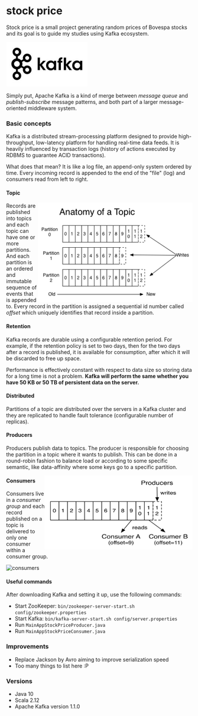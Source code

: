 # stock price
Stock price is a small project generating random prices of Bovespa stocks and its goal is to guide my studies using Kafka ecosystem. 

![kafka logo](images/kafka-logo.jpg)

Simply put, Apache Kafka is a kind of merge between *message queue* and *publish-subscribe* message patterns, and both part of a larger message-oriented middleware system. 

### Basic concepts
Kafka is a distributed stream-processing platform designed to provide high-throughput, low-latency platform for handling real-time data feeds. 
It is heavily influenced by transaction logs (history of actions executed by RDBMS to guarantee ACID transactions).

What does that mean?
It is like a log file, an append-only system ordered by time. Every incoming record is appended to the end of the "file" (log) and consumers read from left to right.

#### Topic
<img align="right" width="418" height="269" src="https://raw.githubusercontent.com/brunolellis/stock-price-kafka/master/images/topic.png"> Records are published into topics and each topic can have one or more partitions. And each partition is an ordered and immutable sequence of events that is appended to.
Every record in the partition is assigned a sequential id number called *offset* which uniquely identifies that record inside a partition.

#### Retention
Kafka records are durable using a configurable retention period. 
For example, if the retention policy is set to two days, then for the two days after a record is published, it is available for consumption, after which it will be discarded to free up space. 

Performance is effectively constant with respect to data size so storing data for a long time is not a problem. **Kafka will perform the same whether you have 50 KB or 50 TB of persistent data on the server.**

#### Distributed
Partitions of a topic are distributed over the servers in a Kafka cluster and they are replicated to handle fault tolerance (configurable number of replicas).

#### Producers
Producers publish data to topics. The producer is responsible for choosing the partition in a topic where it wants to publish. This can be done in a round-robin fashion to balance load or according to some specific semantic, like data-affinity where some keys go to a specific partition.

<img align="right" width="400" height="200" src="https://raw.githubusercontent.com/brunolellis/stock-price-kafka/master/images/producer-consumers.png">

#### Consumers
Consumers live in a *consumer group* and each record published on a topic is delivered to only one consumer within a consumer group.

![consumers](https://kafka.apache.org/11/images/consumer-groups.png "Consumer groups")


#### Useful commands
After downloading Kafka and setting it up, use the following commands:

* Start ZooKeeper: 
  `bin/zookeeper-server-start.sh config/zookeeper.properties`
* Start Kafka:
  `bin/kafka-server-start.sh config/server.properties`
* Run `MainAppStockPriceProducer.java`
* Run `MainAppStockPriceConsumer.java`

### Improvements
- Replace Jackson by Avro aiming to improve serialization speed
- Too many things to list here :P

### Versions
- Java 10
- Scala 2.12
- Apache Kafka version 1.1.0


